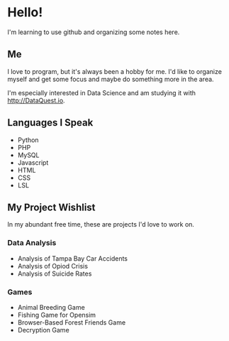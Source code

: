 # Hello!
I'm learning to use github and organizing some notes here.
## Me
I love to program, but it's always been a hobby for me. I'd like to organize myself and get some focus and maybe do something more in the area.

I'm especially interested in Data Science and am studying it with http://DataQuest.io.
## Languages I Speak
- Python
- PHP
- MySQL
- Javascript
- HTML
- CSS
- LSL
## My Project Wishlist

In my abundant free time, these are projects I'd love to work on.
### Data Analysis
- Analysis of Tampa Bay Car Accidents
- Analysis of Opiod Crisis
- Analysis of Suicide Rates
### Games
- Animal Breeding Game
- Fishing Game for Opensim
- Browser-Based Forest Friends Game
- Decryption Game
